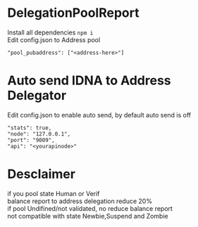 # DelegationPoolReport
Install all dependencies ``npm i`` <br />
Edit config.json to Address pool <br />
```
"pool_pubaddress": ["<address-here>"]
```
# Auto send IDNA to Address Delegator
Edit config.json to enable auto send, by default auto send is off <br />
```
"stats": true, 
"node": "127.0.0.1",
"port": "9009",
"api": "<yourapinode>"
```
# Desclaimer <br />
if you pool state Human or Verif <br />
balance report to address delegation reduce 20% <br />
if pool Undifined/not validated, no reduce balance report <br />
not compatible with state Newbie,Suspend and Zombie <br />
